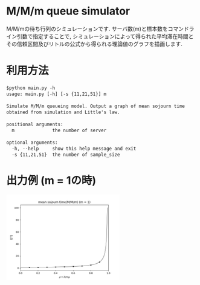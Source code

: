 # M/M/m queue simulator
M/M/mの待ち行列のシミュレーションです. サーバ数(m)と標本数をコマンドライン引数で指定することで, シミュレーションによって得られた平均滞在時間とその信頼区間及びリトルの公式から得られる理論値のグラフを描画します.

# 利用方法
```
$python main.py -h     
usage: main.py [-h] [-s {11,21,51}] m

Simulate M/M/m queueing model. Output a graph of mean sojourn time obtained from simulation and Little's law.

positional arguments:
  m              the number of server

optional arguments:
  -h, --help     show this help message and exit
  -s {11,21,51}  the number of sample_size
```

# 出力例 (m = 1の時)
<img src="sim.png" width="300">